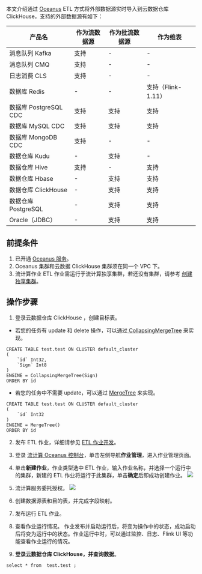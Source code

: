 本文介绍通过 [Oceanus](https://cloud.tencent.com/product/oceanus) ETL 方式将外部数据源实时导入到云数据仓库 ClickHouse，支持的外部数据源有如下： 

<table>
<thread>
<tr>
<th >产品名</th>
<th >作为流数据源</th>
<th >作为批流数据源</th>
<th >作为维表</th>
</tr>
</thread>
<tbody>
<tr>
<td >消息队列 Kafka</td>
<td >支持 </td>
<td >-</td>
<td >-</td>
</tr>
<tr>
<td >消息队列 CMQ</td>
<td >支持 </td>
<td >-</td>
<td >-</td>
</tr>
<tr>
<td >日志消费 CLS</td>
<td >支持 </td>
<td >-</td>
<td >-</td>
</tr>
<tr>
<td >数据库 Redis</td>
<td >-</td>
<td >-</td>
<td >支持（Flink-1.11）</td>
</tr>
<tr>
<td >数据库 PostgreSQL CDC</td>
<td >支持</td>
<td >支持</td>
<td >支持</td>
</tr>
<tr>
<td >数据库 MySQL CDC</td>
<td >支持</td>
<td >支持</td>
<td >支持</td>
</tr>
<tr>
<td >数据库 MongoDB CDC</td>
<td >支持</td>
<td >-</td>
<td >-</td>
</tr>
<tr>
<td >数据仓库 Kudu</td>
<td >-</td>
<td >支持</td>
<td >-</td>
</tr>
<tr>
<td >数据仓库 Hive</td>
<td >支持</td>
<td >-</td>
<td >支持</td>
</tr>
<tr>
<td >数据仓库 Hbase</td>
<td >-</td>
<td >支持</td>
<td >支持</td>
</tr>
<tr>
<td >数据仓库 ClickHouse</td>
<td >-</td>
<td >支持</td>
<td >支持</td>
</tr>
<tr>
<td >数据仓库 PostgreSQL</td>
<td >-</td>
<td >支持</td>
<td >支持</td>
</tr>
<tr>
<td >Oracle（JDBC）</td>
<td >-</td>
<td >支持</td>
<td >支持</td>
</tr>
</tbody>
</table>

## 前提条件
1. 已开通 [Oceanus 服务](https://cloud.tencent.com/product/oceanus)。
2. Oceanus 集群和云数据 ClickHouse 集群须在同一个 VPC 下。
3. 流计算作业 ETL 作业需运行于流计算独享集群，若还没有集群，请参考 [创建独享集群](https://cloud.tencent.com/document/product/849/48298)。

## 操作步骤
1. 登录云数据仓库 ClickHouse ，创建目标表。
 - 若您的任务有 update 和 delete 操作，可以通过[ CollapsingMergeTree](https://clickhouse.com/docs/en/engines/table-engines/mergetree-family/collapsingmergetree/) 来实现。
```
CREATE TABLE test.test ON CLUSTER default_cluster
(
    `id` Int32,
    `Sign` Int8
)
ENGINE = CollapsingMergeTree(Sign)
ORDER BY id
```

 - 若您的任务中不需要 update，可以通过 [MergeTree](https://clickhouse.com/docs/en/engines/table-engines/mergetree-family/mergetree/) 来实现。
```
CREATE TABLE test.test ON CLUSTER default_cluster
(
    `id` Int32
)
ENGINE = MergeTree()
ORDER BY id
```

2. 发布 ETL 作业，详细请参见 [ETL 作业开发](https://cloud.tencent.com/document/product/849/57854)。
 1. 登录 [流计算 Oceanus 控制台](https://console.cloud.tencent.com/oceanus/job)，单击左侧导航**作业管理**，进入作业管理页面。
 2. 单击**新建作业**，作业类型选中 ETL 作业，输入作业名称，并选择一个运行中的集群，新建的 ETL 作业将运行于此集群，单击**确定**后即成功创建作业。
![](https://qcloudimg.tencent-cloud.cn/raw/0b970f550619b6d1544240924cfb56c9.png)
 3. 流计算服务委托授权。
![](https://qcloudimg.tencent-cloud.cn/raw/41542923204713538b3e39faf7c1bc3d.png)
 4. 创建数据源表和目的表，并完成字段映射。
 5. 发布运行 ETL 作业。
 6. 查看作业运行情况。
作业发布并启动运行后，将变为操作中的状态，成功启动后将变为运行中的状态。作业运行中时，可以通过监控、日志、Flink UI 等功能查看作业运行的情况。

3. **登录云数据仓库 ClickHouse，并查询数据**。
```
select * from  test.test ;
```
